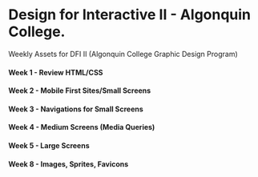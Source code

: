 # Design for Interactive II - Algonquin College.

Weekly Assets for DFI II (Algonquin College Graphic Design Program)


#### Week 1 - Review HTML/CSS

#### Week 2 - Mobile First Sites/Small Screens

#### Week 3 - Navigations for Small Screens

#### Week 4 - Medium Screens (Media Queries)

#### Week 5 - Large Screens 

#### Week 8 - Images, Sprites, Favicons 